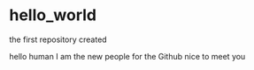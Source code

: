 # hello_world
the first repository created


hello human 
I am the new people for the Github
nice  to meet you
